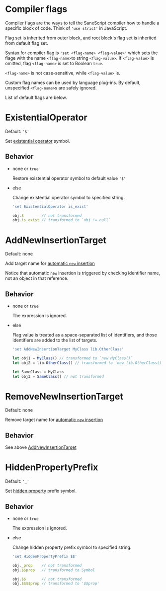 Compiler flags
===============

Compiler flags are the ways to tell the SaneScript compiler how to handle a specific block of code. Think of `'use strict'` in JavaScript.

Flag set is inherited from outer block, and root block's flag set is inherited from default flag set.

Syntax for compiler flag is `'set <flag-name> <flag-value>'` which sets the flage with the name `<flag-name>`to string `<flag-value>`. If `<flag-value>` is omitted, flag `<flag-name>` is set to Boolean `true`.

`<flag-name>` is not case-sensitive, while `<flag-value>` is.

Custom flag names can be used by language plug-ins. By default, unspecified `<flag-name>`s are safely ignored.

List of default flags are below.

# ExistentialOperator

Default: `'$'`

Set [existential operator](https://github.com/SaneScript/SaneScript/blob/master/Features.md#existential-operator) symbol.

## Behavior

- none or `true`

  Restore existential operator symbol to default value `'$'`

- else

  Change existential operator symbol to specified string.

  ```js
  'set ExistentialOperator is_exist'

  obj.$        // not transformed
  obj.is_exist // transformed to `obj != null`
  ```

# AddNewInsertionTarget

Default: none

Add target name for [automatic `new` insertion](https://github.com/SaneScript/SaneScript/blob/master/Features.md#automatic-new-insertion)

Notice that automatic `new` insertion is triggered by checking identifier name, not an object in that reference.

## Behavior

- none or `true`

  The expression is ignored.

- else

  Flag value is treated as a space-separated list of identifiers, and those identifiers are added to the list of targets.

  ```js
  'set AddNewInsertionTarget MyClass lib.OtherClass'

  let obj1 = MyClass() // transformed to `new MyClass()`
  let obj2 = lib.OtherClass() // transformed to `new lib.OtherClass()`

  let SameClass = MyClass
  let obj3 = SameClass() // not transformed
  ```

# RemoveNewInsertionTarget

Default: none

Remove target name for [automatic `new` insertion](https://github.com/SaneScript/SaneScript/blob/master/Features.md#automatic-new-insertion)

## Behavior

See above [AddNewInsertionTarget](https://github.com/SaneScript/SaneScript/blob/master/Details.md#addnewinsertiontarget)

# HiddenPropertyPrefix

Default: `'_'`

Set [hidden property](https://github.com/SaneScript/SaneScript/blob/master/Features.md#hidden-property) prefix symbol.

## Behavior

- none or `true`

  The expression is ignored.

- else

  Change hidden property prefix symbol to specified string.

  ```js
  'set HiddenPropertyPrefix $$'

  obj._prop    // not transformed
  obj.$$prop   // transformed to Symbol

  obj.$$       // not transformed
  obj.$$$$prop // transformed to '$$prop'
  ```
